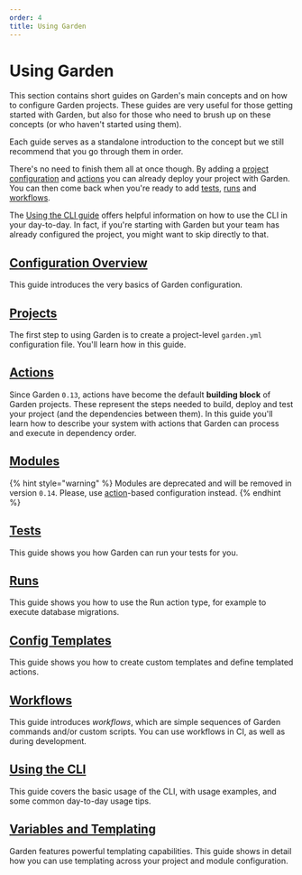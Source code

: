 ```yaml
---
order: 4
title: Using Garden
---
```


# Using Garden

This section contains short guides on Garden's main concepts and on how to configure Garden projects. These guides are very useful for those getting started with Garden, but also for those who need to brush up on these concepts (or who haven't started using them).

Each guide serves as a standalone introduction to the concept but we still recommend that you go through them in order.

There's no need to finish them all at once though. By adding a [project configuration](./projects.md) and [actions](./actions.md) you can already deploy your project with Garden. You can then come back when you're ready to add [tests](./tests.md), [runs](./runs.md) and [workflows](./workflows.md).

The [Using the CLI guide](./using-the-cli.md) offers helpful information on how to use the CLI in your day-to-day. In fact, if you're starting with Garden but your team has already configured the project, you might want to skip directly to that.

## [Configuration Overview](./configuration-overview.md)

This guide introduces the very basics of Garden configuration.

## [Projects](./projects.md)

The first step to using Garden is to create a project-level `garden.yml` configuration file. You'll learn how in this guide.

## [Actions](./actions.md)

Since Garden `0.13`, actions have become the default **building block** of Garden projects. These represent the steps needed to build, deploy and test your project (and the dependencies between them).
In this guide you'll learn how to describe your system with actions that Garden can process and execute in dependency order.

## [Modules](./modules.md)

{% hint style="warning" %}
Modules are deprecated and will be removed in version `0.14`. Please, use [action](./actions.md)-based configuration instead.
{% endhint %}

## [Tests](./tests.md)

This guide shows you how Garden can run your tests for you.

## [Runs](./runs.md)

This guide shows you how to use the Run action type, for example to execute database migrations.

## [Config Templates](./config-templates.md)

This guide shows you how to create custom templates and define templated actions.

## [Workflows](./workflows.md)

This guide introduces _workflows_, which are simple sequences of Garden commands and/or custom scripts. You can use workflows in CI, as well as
during development.

## [Using the CLI](./using-the-cli.md)

This guide covers the basic usage of the CLI, with usage examples, and some common day-to-day usage tips.

## [Variables and Templating](./variables-and-templating.md)

Garden features powerful templating capabilities. This guide shows in detail how you can use templating across your project and module configuration.
